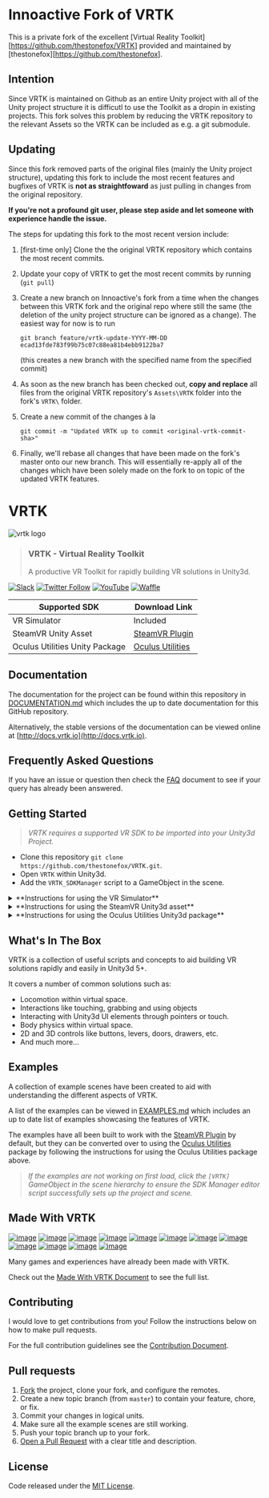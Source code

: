 # Innoactive Fork of VRTK

This is a private fork of the excellent [Virtual Reality Toolkit][https://github.com/thestonefox/VRTK]
provided and maintained by [thestonefox][https://github.com/thestonefox].

## Intention

Since VRTK is maintained on Github as an entire Unity project with all of the Unity project structure it
is difficutl to use the Toolkit as a dropin in existing projects. This fork solves this problem by reducing
the VRTK repository to the relevant Assets so the VRTK can be included as e.g. a git submodule.

## Updating

Since this fork removed parts of the original files (mainly the Unity project structure), updating this fork
to include the most recent features and bugfixes of VRTK is **not as straightfoward** as just pulling in
changes from the original repository.

**If you're not a profound git user, please step aside and let someone with experience handle the issue.**

The steps for updating this fork to the most recent version include:

1. [first-time only] Clone the the original VRTK repository which contains the most recent commits.
1. Update your copy of VRTK to get the most recent commits by running (`git pull`)
1. Create a new branch on Innoactive's fork from a time when the changes between this VRTK fork and the
original repo where still the same (the deletion of the unity project structure can be ignored as a change).
The easiest way for now is to run

    ```
    git branch feature/vrtk-update-YYYY-MM-DD ecad13fde783f99b75c07c88ea81b4ebb9122ba7
    ```

    (this creates a new branch with the specified name from the specified commit)
1. As soon as the new branch has been checked out, **copy and replace** all files from the original VRTK
repository's `Assets\VRTK` folder into the fork's `VRTK\` folder.
1. Create a new commit of the changes à la

    ```
    git commit -m "Updated VRTK up to commit <original-vrtk-commit-sha>"
    ```
1. Finally, we'll rebase all changes that have been made on the fork's master onto our new branch.
This will essentially re-apply all of the changes which have been solely made on the fork to on topic
of the updated VRTK features.

# VRTK

![vrtk logo](https://raw.githubusercontent.com/thestonefox/VRTK/master/Assets/VRTK/Examples/Resources/Images/logos/vrtk-capsule-clear.png)
> ### VRTK - Virtual Reality Toolkit
> A productive VR Toolkit for rapidly building VR solutions in Unity3d.

[![Slack](http://sysdia2.co.uk/badge.svg)](http://invite.vrtk.io)
[![Twitter Follow](https://img.shields.io/twitter/follow/vr_toolkit.svg?style=flat&label=twitter)](https://twitter.com/VR_Toolkit)
[![YouTube](https://img.shields.io/badge/youtube-channel-e52d27.svg)](http://videos.vrtk.io)
[![Waffle](https://img.shields.io/badge/project-roadmap-blue.svg)](http://tracker.vrtk.io)

| Supported SDK | Download Link |
|---------------|---------------|
| VR Simulator | Included |
| SteamVR Unity Asset | [SteamVR Plugin] |
| Oculus Utilities Unity Package | [Oculus Utilities] |

## Documentation

The documentation for the project can be found within this
repository in [DOCUMENTATION.md] which includes the up to date
documentation for this GitHub repository.

Alternatively, the stable versions of the documentation can be viewed
online at [http://docs.vrtk.io](http://docs.vrtk.io).

## Frequently Asked Questions

If you have an issue or question then check the [FAQ] document to see
if your query has already been answered.

## Getting Started

> *VRTK requires a supported VR SDK to be imported into your Unity3d Project.*

 * Clone this repository `git clone https://github.com/thestonefox/VRTK.git`.
 * Open `VRTK` within Unity3d.
 * Add the `VRTK_SDKManager` script to a GameObject in the scene.

<details><summary>**Instructions for using the VR Simulator**</summary>

 * Drag the `VRSimulatorCameraRig` prefab from the VRTK/Prefabs into the
 scene.
 * Select the GameObject with the `VRTK_SDKManager` script attached
 to it.
  * Select `Simulator` for each of the SDK Choices.
  * Click the `Auto Populate Linked Objects` button to find the
  relevant Linked Objects.
 * Use the Left Alt to switch between mouse look and move a hand.
 * Press Tab to switch between left/right hands.
 * Hold Left Shift to change from translation to rotation for the hands.
 * Hold Left Crtl to switch between X/Y and X/Z axis.
 * All above keys can be remapped using the inspector on the
 `VRSimulatorCameraRig` prefab.
 * Button mapping for the VR control are as follows:
  * Grip: Left mouse button
  * Trigger: Right mouse button
  * Touchpad Press: Q
  * Button One: E
  * Button Two: R

</details>

<details><summary>**Instructions for using the SteamVR Unity3d asset**</summary>

 * Import the [SteamVR Plugin] from the Unity Asset Store.
 * Drag the `[CameraRig]` prefab from the SteamVR plugin into the
 scene.
 * Check that `Virtual Reality Supported` is ticked in the
 `Edit -> Project Settings -> Player` menu.
 * Ensure that `OpenVR` is added in the `Virtual Reality SDKs` list
 in the `Edit -> Project Settings -> Player` menu.
 * Select the GameObject with the `VRTK_SDKManager` script attached
 to it.
  * Select `Steam VR` for each of the SDK Choices.
  * Click the `Auto Populate Linked Objects` button to find the
  relevant Linked Objects.
 * Optionally, browse the `Examples` scenes for example usage of the
 scripts.

</details>

<details><summary>**Instructions for using the Oculus Utilities Unity3d package**</summary>

 * Download the [Oculus Utilities] from the Oculus developer website.
 * Import the `OculusUtilities.unitypackage` into the project.
 * Drag the `OVRCameraRig` prefab from the Oculus package into the
 scene.
 * Check that `Virtual Reality Supported` is ticked in the
 `Edit -> Project Settings -> Player` menu.
 * Ensure that `Oculus` is added in the `Virtual Reality SDKs` list
 in the `Edit -> Project Settings -> Player` menu.
 * Select the GameObject with the `VRTK_SDKManager` script attached
 to it.
  * Select `Oculus VR` for each of the SDK Choices.
  * Click the `Auto Populate Linked Objects` button to find the
  relevant Linked Objects.

</details>

## What's In The Box

VRTK is a collection of useful scripts and concepts to aid building VR
solutions rapidly and easily in Unity3d 5+.

It covers a number of common solutions such as:

 * Locomotion within virtual space.
 * Interactions like touching, grabbing and using objects
 * Interacting with Unity3d UI elements through pointers or touch.
 * Body physics within virtual space.
 * 2D and 3D controls like buttons, levers, doors, drawers, etc.
 * And much more...

## Examples

A collection of example scenes have been created to aid with
understanding the different aspects of VRTK.

A list of the examples can be viewed in [EXAMPLES.md] which includes
an up to date list of examples showcasing the features of VRTK.

The examples have all been built to work with the [SteamVR Plugin] by
default, but they can be converted over to using the [Oculus Utilities]
package by following the instructions for using the Oculus Utilities
package above.

> *If the examples are not working on first load, click the `[VRTK]`
> GameObject in the scene hierarchy to ensure the SDK Manager editor
> script successfully sets up the project and scene.*

## Made With VRTK

[![image](https://cloud.githubusercontent.com/assets/1029673/21553226/210e291a-cdff-11e6-8639-91a3dddb1555.png)](http://store.steampowered.com/app/489380) [![image](https://cloud.githubusercontent.com/assets/1029673/21553234/2d105e4a-cdff-11e6-95a2-7dfdf7519e17.png)](http://store.steampowered.com/app/488760) [![image](https://cloud.githubusercontent.com/assets/1029673/21553257/5c17bf30-cdff-11e6-98ab-a017bc5cd00d.png)](http://store.steampowered.com/app/494830) [![image](https://cloud.githubusercontent.com/assets/1029673/21553262/6d82afd2-cdff-11e6-8400-882989a6252c.png)](http://store.steampowered.com/app/391640) [![image](https://cloud.githubusercontent.com/assets/1029673/21553270/7b8808f2-cdff-11e6-9adb-1e20fe557ae0.png)](http://store.steampowered.com/app/525680) [![image](https://cloud.githubusercontent.com/assets/1029673/21553293/9eef3e32-cdff-11e6-8dc7-f4a3866ac386.png)](http://store.steampowered.com/app/550360) [![image](https://cloud.githubusercontent.com/assets/1029673/21553635/3acbed36-ce01-11e6-80cd-4fe8d28d6b38.png)](http://store.steampowered.com/app/475520) [![image](https://cloud.githubusercontent.com/assets/1029673/21553649/53ded8d8-ce01-11e6-8314-d33a873db745.png)](http://store.steampowered.com/app/510410) [![image](https://cloud.githubusercontent.com/assets/1029673/21553655/63e21e0c-ce01-11e6-90b0-477b14af993f.png)](http://store.steampowered.com/app/499760) [![image](https://cloud.githubusercontent.com/assets/1029673/21553665/713938ce-ce01-11e6-84f3-40db254292f1.png)](http://store.steampowered.com/app/548560) [![image](https://cloud.githubusercontent.com/assets/1029673/21553680/908ae95c-ce01-11e6-989f-68c38160d528.png)](http://store.steampowered.com/app/511370) [![image](https://cloud.githubusercontent.com/assets/1029673/21553683/a0afb84e-ce01-11e6-9450-aaca567f7fc8.png)](http://store.steampowered.com/app/472720)

Many games and experiences have already been made with VRTK.

Check out the [Made With VRTK Document] to see the full list.

## Contributing

I would love to get contributions from you! Follow the instructions
below on how to make pull requests.

For the full contribution guidelines see the [Contribution Document].

## Pull requests

 1. [Fork] the project, clone your fork, and configure the remotes.
 2. Create a new topic branch (from `master`) to contain your feature,
 chore, or fix.
 3. Commit your changes in logical units.
 4. Make sure all the example scenes are still working.
 5. Push your topic branch up to your fork.
 6. [Open a Pull Request] with a clear title and description.

## License

Code released under the [MIT License].

[SteamVR Plugin]: https://www.assetstore.unity3d.com/en/#!/content/32647
[SteamVR Plugin for Unity3d Github Repo]: https://github.com/ValveSoftware/openvr/tree/master/unity_package/Assets/SteamVR
[Oculus Utilities]: https://developer3.oculus.com/downloads/game-engines/1.10.0/Oculus_Utilities_for_Unity_5/
[MIT License]: https://github.com/thestonefox/SteamVR_Unity_Toolkit/blob/master/LICENSE
[Contribution Document]: https://github.com/thestonefox/SteamVR_Unity_Toolkit/blob/master/CONTRIBUTING.md
[Made With VRTK Document]: https://github.com/thestonefox/SteamVR_Unity_Toolkit/blob/master/MADEWITHVRTK.md
[DOCUMENTATION.md]: https://github.com/thestonefox/SteamVR_Unity_Toolkit/blob/master/DOCUMENTATION.md
[EXAMPLES.md]: https://github.com/thestonefox/SteamVR_Unity_Toolkit/blob/master/EXAMPLES.md
[Fork]: http://help.github.com/fork-a-repo/
[Open a Pull Request]: https://help.github.com/articles/using-pull-requests/
[FAQ]: https://github.com/thestonefox/SteamVR_Unity_Toolkit/blob/master/FAQ.md

